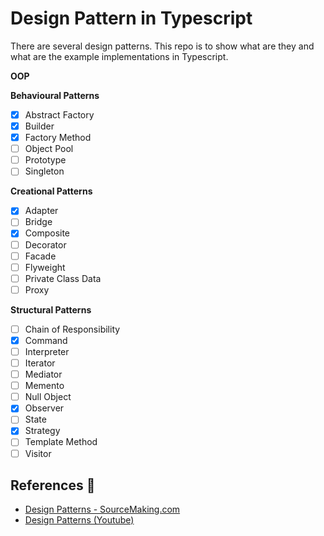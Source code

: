 # Design Pattern in Typescript

There are several design patterns. This repo is to show what are they and what are the example implementations in Typescript.

**OOP**

**Behavioural Patterns**

- [x] Abstract Factory
- [x] Builder
- [x] Factory Method
- [ ] Object Pool
- [ ] Prototype
- [ ] Singleton

**Creational Patterns**

- [x] Adapter
- [ ] Bridge
- [x] Composite
- [ ] Decorator
- [ ] Facade
- [ ] Flyweight
- [ ] Private Class Data
- [ ] Proxy

**Structural Patterns**

- [ ] Chain of Responsibility
- [x] Command
- [ ] Interpreter
- [ ] Iterator
- [ ] Mediator
- [ ] Memento
- [ ] Null Object
- [x] Observer
- [ ] State
- [x] Strategy
- [ ] Template Method
- [ ] Visitor

## References 📗

- [Design Patterns - SourceMaking.com](https://sourcemaking.com/design_patterns)
- [Design Patterns (Youtube)](https://www.youtube.com/watch?v=vNHpsC5ng_E&list=PLF206E906175C7E07)
